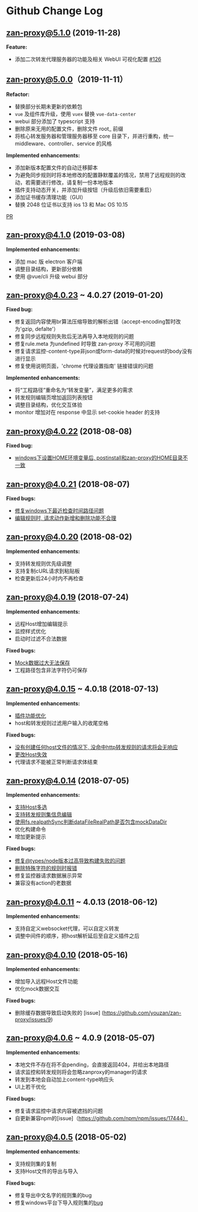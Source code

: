 # Github Change Log

## zan-proxy@5.1.0 (2019-11-28)

**Feature:**

- 添加二次转发代理服务器的功能及相关 WebUI 可视化配置 [#126](https://github.com/youzan/zan-proxy/pull/126)

## zan-proxy@5.0.0（2019-11-11）

**Refactor:**

- 替换部分长期未更新的依赖包
- `vue` 及组件库升级，使用 `vuex` 替换 `vue-data-center`
- webui 部分添加了 typescript 支持
- 删除原来无用的配置文件，删除文件 root_ 前缀
- 将核心转发服务器和管理服务器移至 core 目录下，并进行重构，统一 middleware、controller、service 的风格

**Implemented enhancements:**

- 添加新版本配置文件的自动迁移脚本
- 为避免同步规则时将本地修改的配置静默覆盖的情况，禁用了远程规则的改动，若需要进行修改，请复制一份本地版本
- 插件支持动态开关，并添加升级按钮（升级后依旧需要重启）
- 添加证书缓存清理功能（GUI）
- 替换 2048 位证书以支持 ios 13 和 Mac OS 10.15

[PR](https://github.com/youzan/zan-proxy/pull/116)

## zan-proxy@4.1.0 (2019-03-08)

**Implemented enhancements:**

- 添加 mac 版 electron 客户端
- 调整目录结构，更新部分依赖
- 使用 @vue/cli 升级 webui 部分

## zan-proxy@4.0.23 ~ 4.0.27 (2019-01-20)

**Fixed bug:**
- 修复返回内容使用br算法压缩导致的解析出错（accept-encoding暂时改为'gzip, defalte'）
- 修复同步远程规则失败后无法再导入本地规则的问题
- 修复rule.meta 为undefined 时导致 zan-proxy 不可用的问题
- 修复请求监控-content-type非json或form-data的时候对request的body没有进行显示
- 修复使用说明页面，'chrome 代理设置指南' 链接错误的问题

**Implemented enhancements:**
- 将“工程路径”重命名为“转发变量”，满足更多的需求
- 转发规则编辑页增加返回列表按钮
- 调整目录结构，优化交互体验
- monitor 增加对在 response 中显示 set-cookie header 的支持

## zan-proxy@4.0.22 (2018-08-08)

**Fixed bug:**

- [windows下设置HOME环境变量后, postinstall和zan-proxy的HOME目录不一致](https://github.com/youzan/zan-proxy/issues/66)

## zan-proxy@4.0.21 (2018-08-07)

**Fixed bugs:**

- [修复windows下最近检查时间路径问题](https://github.com/youzan/zan-proxy/issues/61)
- [编辑规则时, 请求动作新增和删除功能不合理](https://github.com/youzan/zan-proxy/issues/60)


## zan-proxy@4.0.20 (2018-08-02)

**Implemented enhancements:**

- 支持转发规则优先级调整
- 支持复制cURL请求到粘贴板
- 检查更新后24小时内不再检查

## zan-proxy@4.0.19 (2018-07-24)

**Implemented enhancements:**

- 远程Host增加编辑提示
- 监控样式优化
- 启动时过滤不合法数据

**Fixed bugs:**

- [Mock数据过大无法保存](https://github.com/youzan/zan-proxy/issues/49)
- 工程路径包含非法字符仍可保存

## zan-proxy@4.0.15 ~ 4.0.18 (2018-07-13)

**Implemented enhancements:**

- [插件功能优化](https://github.com/youzan/zan-proxy/pull/43)
- host和转发规则过滤用户输入的收尾空格

**Fixed bugs:**

- [没有创建任何host文件的情况下, 没命中http转发规则的请求将会无响应](https://github.com/youzan/zan-proxy/issues/45)
- [更改Host失效](https://github.com/youzan/zan-proxy/issues/40)
- 代理请求不能被正常判断请求体结束

## zan-proxy@4.0.14 (2018-07-05)

**Implemented enhancements:**

- [支持Host多选](https://github.com/youzan/zan-proxy/issues/24)
- [支持转发规则集信息编辑](https://github.com/youzan/zan-proxy/pull/30)
- [使用fs.realpathSync判断dataFileRealPath是否包含mockDataDir](https://github.com/youzan/zan-proxy/pull/25)
- 优化构建命令
- 增加更新提示

**Fixed bugs:**

- [修复@types/node版本过高导致构建失败的问题](https://github.com/youzan/zan-proxy/issues/27)
- [删除特殊字符的规则时报错](https://github.com/youzan/zan-proxy/pull/28)
- 修复监控器请求数据展示异常
- 兼容没有action的老数据

## zan-proxy@4.0.11 ~ 4.0.13 (2018-06-12)

**Implemented enhancements:**

- 支持自定义websocket代理，可以自定义转发
- 调整中间件的顺序，把host解析延后至自定义插件之后

## zan-proxy@4.0.10 (2018-05-16)

**Implemented enhancements:**

- 增加导入远程Host文件功能
- 优化mock数据交互

**Fixed bugs:**

- 删除缓存数据导致启动失败的 [issue] (https://github.com/youzan/zan-proxy/issues/9)

## zan-proxy@4.0.6 ~ 4.0.9 (2018-05-07)

**Implemented enhancements:**

- 本地文件不存在将不会pending，会直接返回404，并给出本地路径
- 请求监控和转发规则将会忽略zanproxy的manager的请求
- 转发到本地会自动加上content-type响应头
- UI上若干优化

**Fixed bugs:**

- 修复请求监控中请求内容被遮挡的问题
- 自更新兼容npm的[issue]（https://github.com/npm/npm/issues/17444）

## zan-proxy@4.0.5 (2018-05-02)

**Implemented enhancements:**

- 支持规则集的复制
- 支持Host文件的导出与导入

**Fixed bugs:**

- 修复导出中文名字的规则集的bug
- 修复windows平台下导入规则集的[bug](https://github.com/youzan/zan-proxy/issues/2)
